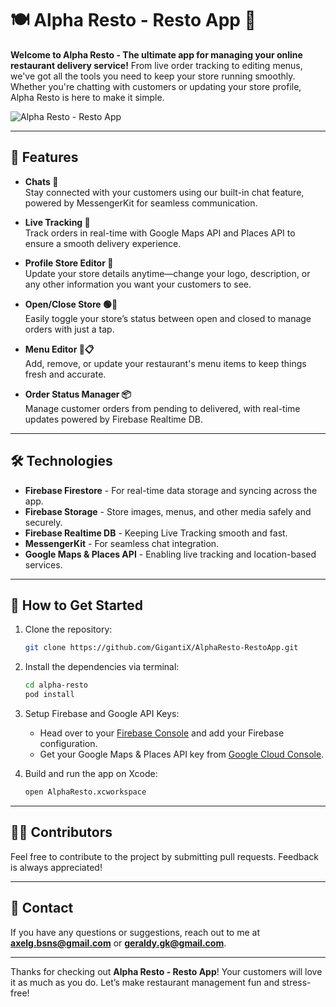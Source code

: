 
# 🍽️ Alpha Resto - Resto App 🍕

**Welcome to Alpha Resto - The ultimate app for managing your online restaurant delivery service!** From live order tracking to editing menus, we've got all the tools you need to keep your store running smoothly. Whether you're chatting with customers or updating your store profile, Alpha Resto is here to make it simple.


![Alpha Resto - Resto App](https://github.com/user-attachments/assets/7dd958a1-8524-4fad-bf2b-000019d49031)

---

## 🎉 Features

- **Chats 💬**  
  Stay connected with your customers using our built-in chat feature, powered by MessengerKit for seamless communication.
  
- **Live Tracking 🚚**  
  Track orders in real-time with Google Maps API and Places API to ensure a smooth delivery experience.
  
- **Profile Store Editor 🏪**  
  Update your store details anytime—change your logo, description, or any other information you want your customers to see.

- **Open/Close Store 🟢🔴**  
  Easily toggle your store’s status between open and closed to manage orders with just a tap.

- **Menu Editor 🍔📋**  
  Add, remove, or update your restaurant's menu items to keep things fresh and accurate.

- **Order Status Manager 📦**  
  Manage customer orders from pending to delivered, with real-time updates powered by Firebase Realtime DB.

---

## 🛠️ Technologies

- **Firebase Firestore** - For real-time data storage and syncing across the app.
- **Firebase Storage** - Store images, menus, and other media safely and securely.
- **Firebase Realtime DB** - Keeping Live Tracking smooth and fast.
- **MessengerKit** - For seamless chat integration.
- **Google Maps & Places API** - Enabling live tracking and location-based services.

---

## 🚀 How to Get Started

1. Clone the repository:
   ```bash
   git clone https://github.com/GigantiX/AlphaResto-RestoApp.git
   ```

2. Install the dependencies via terminal:
   ```bash
   cd alpha-resto
   pod install
   ```

4. Setup Firebase and Google API Keys:
   - Head over to your [Firebase Console](https://console.firebase.google.com/) and add your Firebase configuration.
   - Get your Google Maps & Places API key from [Google Cloud Console](https://console.cloud.google.com/).

5. Build and run the app on Xcode:
   ```bash
   open AlphaResto.xcworkspace
   ```

---

## 👨‍💻 Contributors

Feel free to contribute to the project by submitting pull requests. Feedback is always appreciated!

---

## 📧 Contact

If you have any questions or suggestions, reach out to me at **axelg.bsns@gmail.com** or **geraldy.gk@gmail.com**.

---

Thanks for checking out **Alpha Resto - Resto App**! Your customers will love it as much as you do. Let’s make restaurant management fun and stress-free!

